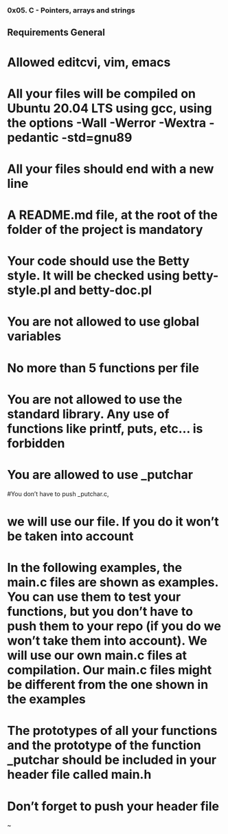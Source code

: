 ### 0x05. C - Pointers, arrays and strings
## Requirements General

# Allowed editcvi, vim, emacs
# All your files will be compiled on Ubuntu 20.04 LTS using gcc, using the options -Wall -Werror -Wextra -pedantic -std=gnu89
# All your files should end with a new line
# A README.md file, at the root of the folder of the project is mandatory
# Your code should use the Betty style. It will be checked using betty-style.pl and betty-doc.pl
# You are not allowed to use global variables
# No more than 5 functions per file
# You are not allowed to use the standard library. Any use of functions like printf, puts, etc… is forbidden
# You are allowed to use _putchar
#You don’t have to push _putchar.c, 
# we will use our file. If you do it won’t be taken into account
# In the following examples, the main.c files are shown as examples. You can use them to test your functions, but you don’t have to push them to your repo (if you do we won’t take them into account). We will use our own main.c files at compilation. Our main.c files might be different from the one shown in the examples
# The prototypes of all your functions and the prototype of the function _putchar should be included in your header file called main.h
# Don’t forget to push your header file
~                                         
